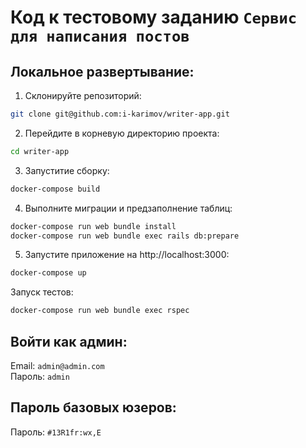 # Код к тестовому заданию `Сервис для написания постов`

## Локальное развертывание:

1. Склонируйте репозиторий:
```bash
git clone git@github.com:i-karimov/writer-app.git
```
2. Перейдите в корневую директорию проекта:
```bash
cd writer-app
```
3. Запуститие сборку:
```bash
docker-compose build
```
4. Выполните миграции и предзаполнение таблиц:
```bash
docker-compose run web bundle install
docker-compose run web bundle exec rails db:prepare
```
5. Запустите приложение на http://localhost:3000:
```bash
docker-compose up
```



Запуск тестов:

```bash
docker-compose run web bundle exec rspec
```

## Войти как админ:
Email: `admin@admin.com` \
Пароль: `admin`

## Пароль базовых юзеров:

Пароль: `#13R1fr:wx,E`
